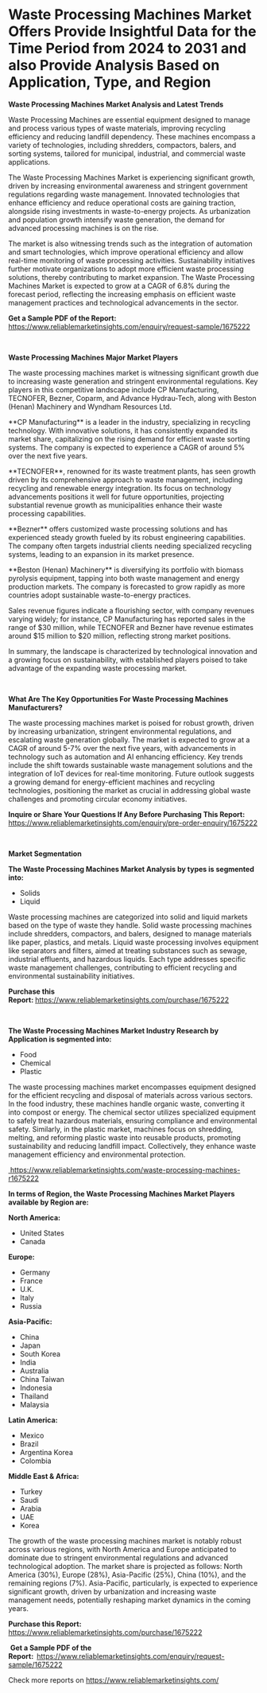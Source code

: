 <p><h1>Waste Processing Machines Market Offers Provide Insightful Data for the Time Period from 2024 to 2031 and also Provide Analysis Based on Application, Type, and Region</h1></p><p><strong>Waste Processing Machines Market Analysis and Latest Trends</strong></p>
<p><p>Waste Processing Machines are essential equipment designed to manage and process various types of waste materials, improving recycling efficiency and reducing landfill dependency. These machines encompass a variety of technologies, including shredders, compactors, balers, and sorting systems, tailored for municipal, industrial, and commercial waste applications.</p><p>The Waste Processing Machines Market is experiencing significant growth, driven by increasing environmental awareness and stringent government regulations regarding waste management. Innovated technologies that enhance efficiency and reduce operational costs are gaining traction, alongside rising investments in waste-to-energy projects. As urbanization and population growth intensify waste generation, the demand for advanced processing machines is on the rise.</p><p>The market is also witnessing trends such as the integration of automation and smart technologies, which improve operational efficiency and allow real-time monitoring of waste processing activities. Sustainability initiatives further motivate organizations to adopt more efficient waste processing solutions, thereby contributing to market expansion. The Waste Processing Machines Market is expected to grow at a CAGR of 6.8% during the forecast period, reflecting the increasing emphasis on efficient waste management practices and technological advancements in the sector.</p></p>
<p><strong>Get a Sample PDF of the Report:&nbsp;</strong> <a href="https://www.reliablemarketinsights.com/enquiry/request-sample/1675222?utm_campaign=2004&utm_medium=2&utm_source=Github&utm_content=ia&utm_term=28122024&utm_id=waste-processing-machines">https://www.reliablemarketinsights.com/enquiry/request-sample/1675222</a></p>
<p>&nbsp;</p>
<p><strong>Waste Processing Machines Major Market Players</strong></p>
<p><p>The waste processing machines market is witnessing significant growth due to increasing waste generation and stringent environmental regulations. Key players in this competitive landscape include CP Manufacturing, TECNOFER, Bezner, Coparm, and Advance Hydrau-Tech, along with Beston (Henan) Machinery and Wyndham Resources Ltd.</p><p>**CP Manufacturing** is a leader in the industry, specializing in recycling technology. With innovative solutions, it has consistently expanded its market share, capitalizing on the rising demand for efficient waste sorting systems. The company is expected to experience a CAGR of around 5% over the next five years.</p><p>**TECNOFER**, renowned for its waste treatment plants, has seen growth driven by its comprehensive approach to waste management, including recycling and renewable energy integration. Its focus on technology advancements positions it well for future opportunities, projecting substantial revenue growth as municipalities enhance their waste processing capabilities.</p><p>**Bezner** offers customized waste processing solutions and has experienced steady growth fueled by its robust engineering capabilities. The company often targets industrial clients needing specialized recycling systems, leading to an expansion in its market presence.</p><p>**Beston (Henan) Machinery** is diversifying its portfolio with biomass pyrolysis equipment, tapping into both waste management and energy production markets. The company is forecasted to grow rapidly as more countries adopt sustainable waste-to-energy practices.</p><p>Sales revenue figures indicate a flourishing sector, with company revenues varying widely; for instance, CP Manufacturing has reported sales in the range of $30 million, while TECNOFER and Bezner have revenue estimates around $15 million to $20 million, reflecting strong market positions.</p><p>In summary, the landscape is characterized by technological innovation and a growing focus on sustainability, with established players poised to take advantage of the expanding waste processing market.</p></p>
<p>&nbsp;</p>
<p><strong>What Are The Key Opportunities For Waste Processing Machines Manufacturers?</strong></p>
<p><p>The waste processing machines market is poised for robust growth, driven by increasing urbanization, stringent environmental regulations, and escalating waste generation globally. The market is expected to grow at a CAGR of around 5-7% over the next five years, with advancements in technology such as automation and AI enhancing efficiency. Key trends include the shift towards sustainable waste management solutions and the integration of IoT devices for real-time monitoring. Future outlook suggests a growing demand for energy-efficient machines and recycling technologies, positioning the market as crucial in addressing global waste challenges and promoting circular economy initiatives.</p></p>
<p><strong>Inquire or Share Your Questions If Any Before Purchasing This Report:</strong> <a href="https://www.reliablemarketinsights.com/enquiry/pre-order-enquiry/1675222?utm_campaign=2004&utm_medium=2&utm_source=Github&utm_content=ia&utm_term=28122024&utm_id=waste-processing-machines">https://www.reliablemarketinsights.com/enquiry/pre-order-enquiry/1675222</a></p>
<p>&nbsp;</p>
<p><strong>Market Segmentation</strong></p>
<p><strong>The Waste Processing Machines Market Analysis by types is segmented into:</strong></p>
<p><ul><li>Solids</li><li>Liquid</li></ul></p>
<p><p>Waste processing machines are categorized into solid and liquid markets based on the type of waste they handle. Solid waste processing machines include shredders, compactors, and balers, designed to manage materials like paper, plastics, and metals. Liquid waste processing involves equipment like separators and filters, aimed at treating substances such as sewage, industrial effluents, and hazardous liquids. Each type addresses specific waste management challenges, contributing to efficient recycling and environmental sustainability initiatives.</p></p>
<p><strong>Purchase this Report:&nbsp;</strong><a href="https://www.reliablemarketinsights.com/purchase/1675222?utm_campaign=2004&utm_medium=2&utm_source=Github&utm_content=ia&utm_term=28122024&utm_id=waste-processing-machines">https://www.reliablemarketinsights.com/purchase/1675222</a></p>
<p>&nbsp;</p>
<p><strong>The Waste Processing Machines Market Industry Research by Application is segmented into:</strong></p>
<p><ul><li>Food</li><li>Chemical</li><li>Plastic</li></ul></p>
<p><p>The waste processing machines market encompasses equipment designed for the efficient recycling and disposal of materials across various sectors. In the food industry, these machines handle organic waste, converting it into compost or energy. The chemical sector utilizes specialized equipment to safely treat hazardous materials, ensuring compliance and environmental safety. Similarly, in the plastic market, machines focus on shredding, melting, and reforming plastic waste into reusable products, promoting sustainability and reducing landfill impact. Collectively, they enhance waste management efficiency and environmental protection.</p></p>
<p><a href="https://www.reliablemarketinsights.com/waste-processing-machines-r1675222?utm_campaign=2004&utm_medium=2&utm_source=Github&utm_content=ia&utm_term=28122024&utm_id=waste-processing-machines">&nbsp;https://www.reliablemarketinsights.com/waste-processing-machines-r1675222</a></p>
<p><strong>In terms of Region, the Waste Processing Machines Market Players available by Region are:</strong></p>
<p>
    <p> <strong> North America: </strong>
        <ul>
            <li>United States</li>
            <li>Canada</li>
        </ul>
        </p> 
    <p> <strong> Europe: </strong>
        <ul>
            <li>Germany</li>
            <li>France</li>
            <li>U.K.</li>
            <li>Italy</li>
            <li>Russia</li>
        </ul>
        </p> 
    <p> <strong> Asia-Pacific: </strong>
        <ul>
            <li>China</li>
            <li>Japan</li>
            <li>South Korea</li>
            <li>India</li>
            <li>Australia</li>
            <li>China Taiwan</li>
            <li>Indonesia</li>
            <li>Thailand</li>
            <li>Malaysia</li>
        </ul>
        </p> 
    <p> <strong> Latin America: </strong>
        <ul>
            <li>Mexico</li>
            <li>Brazil</li>
            <li>Argentina Korea</li>
            <li>Colombia</li>
        </ul>
        </p> 
    <p> <strong> Middle East & Africa: </strong>
        <ul>
            <li>Turkey</li>
            <li>Saudi</li>
            <li>Arabia</li>
            <li>UAE</li>
            <li>Korea</li>
        </ul>
    </p>
    </p>
<p><p>The growth of the waste processing machines market is notably robust across various regions, with North America and Europe anticipated to dominate due to stringent environmental regulations and advanced technological adoption. The market share is projected as follows: North America (30%), Europe (28%), Asia-Pacific (25%), China (10%), and the remaining regions (7%). Asia-Pacific, particularly, is expected to experience significant growth, driven by urbanization and increasing waste management needs, potentially reshaping market dynamics in the coming years.</p></p>
<p><strong>Purchase this Report: </strong><a href="https://www.reliablemarketinsights.com/purchase/1675222?utm_campaign=2004&utm_medium=2&utm_source=Github&utm_content=ia&utm_term=28122024&utm_id=waste-processing-machines">https://www.reliablemarketinsights.com/purchase/1675222</a></p>
<p>&nbsp;<strong>Get a Sample PDF of the Report:&nbsp;&nbsp;</strong><a href="https://www.reliablemarketinsights.com/enquiry/request-sample/1675222?utm_campaign=2004&utm_medium=2&utm_source=Github&utm_content=ia&utm_term=28122024&utm_id=waste-processing-machines">https://www.reliablemarketinsights.com/enquiry/request-sample/1675222</a></p>
<p><strong></strong></p>
<p>Check more reports on <a href="https://www.reliablemarketinsights.com/?utm_campaign=2004&utm_medium=2&utm_source=Github&utm_content=ia&utm_term=28122024&utm_id=waste-processing-machines">https://www.reliablemarketinsights.com/</a></p>